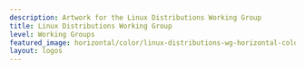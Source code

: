 ```yaml
---
description: Artwork for the Linux Distributions Working Group
title: Linux Distributions Working Group
level: Working Groups
featured_image: horizontal/color/linux-distributions-wg-horizontal-color.svg
layout: logos
---
```

